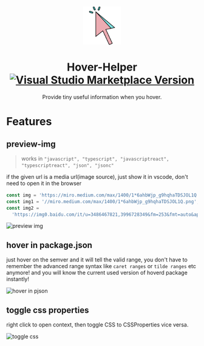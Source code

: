 <p align="center">
<img width="100" src='./images/icon.png' alt='icon'>
</p>

<h1 align="center">Hover-Helper
<a href="https://marketplace.visualstudio.com/items?itemName=HomyeeKing.hover-helper" target="__blank">
<img src="https://img.shields.io/visual-studio-marketplace/v/HomyeeKing.hover-helper.svg?color=blue&amp;label=VS%20Code%20Marketplace&logo=visual-studio-code" alt="Visual Studio Marketplace Version" />
</a>
</h1>

<p align="center">
Provide tiny useful information when you hover.
</p>

# Features

## preview-img

> works in `"javascript", "typescript", "javascriptreact", "typescriptreact", "json", "jsonc"`

if the given url is a media url(image source), just show it in vscode, don't need to open it in the browser

```js
const img = 'https://miro.medium.com/max/1400/1*6ahbWjp_g9hqhaTDSJOL1Q.png'; // whole url
const img1 = '//miro.medium.com/max/1400/1*6ahbWjp_g9hqhaTDSJOL1Q.png'; // omit protocol, pretend it's https by default
const img2 =
  'https://img0.baidu.com/it/u=3486467821,3996728349&fm=253&fmt=auto&app=138&f=JPEG?w=500&h=500'; // infer from response header
```

![preview img](https://user-images.githubusercontent.com/49113249/231378269-b1338286-8468-4f6c-8296-f77e965774fb.gif)

## hover in package.json

just hover on the semver and it will tell the valid range, you don't have to remember the advanced range syntax like `caret ranges` or `tilde ranges` etc anymore!
and you will know the current used version of hoverd package instantly!

![hover in pjson](https://user-images.githubusercontent.com/49113249/231374832-99dc007b-047a-463f-9d25-df58f104a04b.gif)

## toggle css properties

right click to open context, then toggle CSS to CSSProperties vice versa.

![toggle css](https://user-images.githubusercontent.com/49113249/231377555-2cc78bf1-bc32-4898-a6ac-bd090b773a2c.gif)
